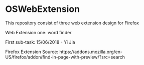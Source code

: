 # OSWebExtension
<p>This repository consist of three web extension design for Firefox</p>  
<p>Web Extension one: word finder </p>
<p >First sub-task: 15/06/2018 - Yi Jia </p>
Firefox Extension Source: https://addons.mozilla.org/en-US/firefox/addon/find-in-page-with-preview/?src=search

